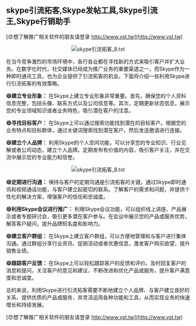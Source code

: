 ## **skype引流拓客,Skype发帖工具,Skype引流王,Skype行销助手**

[😍想了解推广相关软件的朋友请登录 http://www.vst.tw](http://www.vst.tw)

 <center><img src="https://vst.tw/MP4/tuiguang/png/7.png" alt="skype引流拓客_8.txt"></center>

在当今竞争激烈的市场环境中，各行各业都在寻找新的方式来吸引客户并扩大业务。在数字化时代，社交媒体已经成为推广业务的重要渠道之一，而Skype作为一种即时通讯工具，也为企业提供了引流拓客的机会。下面将介绍一些利用Skype进行引流拓客的有效策略。

**😄建立专业形象：**
在Skype上建立专业形象非常重要。首先，确保您的个人资料信息完整，包括头像、联系方式以及公司信息等。其次，定期更新状态信息，展示您的专业领域知识或者业务特色，吸引潜在客户的注意。

**😄寻找目标客户：**
在Skype上可以通过搜索功能找到潜在的目标客户。根据您的业务特点和目标群体，通过关键词搜索找到潜在客户，然后发送邀请进行连接。

**😄建立个人品牌：**
利用Skype的个人空间功能，可以分享您的专业知识、行业见解或者公司动态，建立个人品牌。定期发布有价值的内容，吸引客户关注，并在交流中展示您的专业能力和信誉。

 <center><img src="https://vst.tw/MP4/tuiguang/png/2.png" alt="skype引流拓客_8.txt"></center>

**😄定期进行沟通：**
保持与客户的定期沟通是引流拓客的关键。通过Skype即时通讯和视频通话功能，与客户建立起密切的联系。了解客户的需求和问题，并提供个性化的解决方案，增强客户的信任和忠诚度。

**😄利用Skype会议进行推广：**
利用Skype会议功能，可以组织线上讲座、产品展示或者专题研讨会，吸引更多潜在客户参与。在会议中展示您的产品或服务优势，解答客户疑问，提升品牌知名度和影响力。

**😄建立客户群组：**
在Skype上建立客户群组，可以方便地管理和与客户进行集体沟通。通过群组分享行业资讯、促销活动或者优惠信息，激发客户购买欲望，提升销售业绩。

**😄跟踪客户反馈：**
在Skype上可以轻松跟踪客户的反馈和评价。及时回复客户的消息和提问，关注客户的意见和建议，不断改进和优化产品或服务，提升客户满意度和忠诚度。

总的来说，利用Skype进行引流拓客需要不断地建立个人品牌、与客户建立良好的关系、提供优质的产品或服务，并灵活运用各种功能和工具，从而实现业务的快速增长和持续发展。

[😍想了解推广相关软件的朋友请登录 http://www.vst.tw](http://www.vst.tw)



